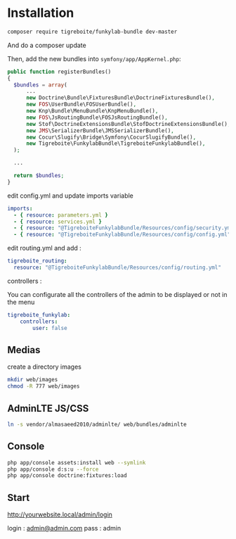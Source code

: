 # Installation

```bash
composer require tigreboite/funkylab-bundle dev-master
```

And do a composer update

Then, add the new bundles into `symfony/app/AppKernel.php`:

```php
public function registerBundles()
{
  $bundles = array(
      ...
      new Doctrine\Bundle\FixturesBundle\DoctrineFixturesBundle(),
      new FOS\UserBundle\FOSUserBundle(),
      new Knp\Bundle\MenuBundle\KnpMenuBundle(),
      new FOS\JsRoutingBundle\FOSJsRoutingBundle(),
      new Stof\DoctrineExtensionsBundle\StofDoctrineExtensionsBundle(),
      new JMS\SerializerBundle\JMSSerializerBundle(),
      new Cocur\Slugify\Bridge\Symfony\CocurSlugifyBundle(),
      new Tigreboite\FunkylabBundle\TigreboiteFunkylabBundle(),
  );

  ...

  return $bundles;
}
```

edit config.yml and update imports variable

```yaml
imports:
  - { resource: parameters.yml }
  - { resource: services.yml }
  - { resource: "@TigreboiteFunkylabBundle/Resources/config/security.yml" }
  - { resource: "@TigreboiteFunkylabBundle/Resources/config/config.yml" }
```

edit routing.yml and add :
```yaml
tigreboite_routing:
  resource: "@TigreboiteFunkylabBundle/Resources/config/routing.yml"
```

controllers :

 You can configurate all the controllers of the admin to be displayed or not in the menu

```yaml
tigreboite_funkylab:
    controllers:
        user: false
```
        
## Medias

create a directory images

```bash
mkdir web/images
chmod -R 777 web/images
```

## AdminLTE JS/CSS

```bash
ln -s vendor/almasaeed2010/adminlte/ web/bundles/adminlte
```

## Console

```bash
php app/console assets:install web --symlink
php app/console d:s:u --force
php app/console doctrine:fixtures:load
```

## Start

http://yourwebsite.local/admin/login

login : admin@admin.com
pass  : admin
